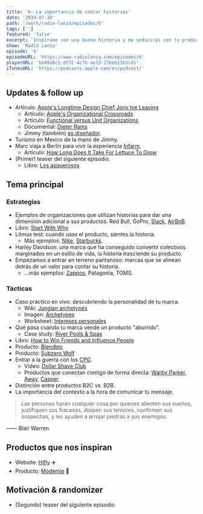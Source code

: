 ```yaml
---
title: '6: La importancia de contar historias'
date: '2019-07-18'
path: '/work/radio-lanza/episodes/6'
tags: ['']
featured: 'false'
excerpt: 'Inspírame con una buena historia y me seducirás con tu producto. Sin embargo, si tus palabras no son capaces de generar esa chispa que haga volar mi imaginación, tu producto no tendrá ni la oportunidad de captar mi atención. En este capítulo nos ponemos creativos. Repasamos las mejores estrategias de storytelling y compartimos las tácticas, con ejemplos prácticos que puedes aplicar a tu producto, para que entiendas cuál es la historia que tú debes contar para captar la atención del mercado.'
show: 'Radio Lanza'
episode: '6'
episodeURL: 'https://www.radiolanza.com/episodes/6'
playerURL: 'ba09d8c1-df31-4c7b-ae33-27beb11b5cd1'
iTunesURL: 'https://podcasts.apple.com/es/podcast/'
---
```


## Updates & follow up

- Artículo: [Apple's Longtime Design Chief Jony Ive Leaving](https://www.macrumors.com/2019/06/27/jony-ive-leaving-apple/)
  - Artículo: [Apple's Organizational Crossroads](https://stratechery.com/2016/apples-organizational-crossroads/)
  - Artículo: [Functional versus Unit Organizations](https://medium.learningbyshipping.com/functional-versus-unit-organizations-6b82bfbaa57)
  - Documental: [Dieter Rams](https://www.hustwit.com/rams)
  - Jimmy (también) [es diseñador](https://www.behance.net/soyjimmy).
- Turismo en Mexico de la mano de Jimmy.
- Marc viaja a Berlin para vivir la experiencia [Infarm](https://www.youtube.com/watch?v=V-z0ETwnCxo).
  - Artículo: [How Long Does It Take For Lettuce To Grow](https://www.garden.eco/long-take-lettuce-grow)
- (Primer) teaser del siguiente episodio.
  - Libro: [Los asquerosos](https://www.amazon.es/dp/8417059997/)

## Tema principal

### Estrategias

- Ejemplos de organizaciones que utilizan historias para dar una dimensión adicional a sus productos: Red Bull, GoPro, [Slack](https://medium.com/@stewart/we-dont-sell-saddles-here-4c59524d650d), [AirBnB](https://www.airbnb.com/community-stories).
- Libro: [Start With Why](https://www.amazon.com/dp/1591846447/)
- Litmus test: cuando usas el producto, sientes la historia.
  - Más ejemplos: [Nike](https://www.youtube.com/user/nike/videos), [Starbucks](https://www.youtube.com/user/Starbucks/videos).
- Harley Davidson: una marca que ha conseguido convertir colectivos marginados en un estilo de vida, la historia trasciende su producto.
- Empezamos a entrar en terreno pantanoso: marcas que se alinean detrás de un valor para contar su historia.
  - ...más ejemplos: [Zappos](https://www.amazon.com/dp/B003JTHXN6/), Patagonia, TOMS.

### Tácticas

- Caso práctico en vivo: descubriendo la personalidad de tu marca.
  - Wiki: [Jungian archetypes](https://en.wikipedia.org/wiki/Jungian_archetypes)
  - Imagen: [Archetypes](https://www.dropbox.com/s/n4g2oa7u9ewx158/archetypes.jpeg?dl=0)
  - Worksheet: [Intereses personales](https://docs.google.com/spreadsheets/d/1SxdVrzywhFBkBSmUkYTcUwA744zeEeNMP239A-myQrk/edit#gid=991265023)
- Qué pasa cuando tu marca vende un producto "aburrido".
  - Case study: [River Pools & Spas](https://www.copyblogger.com/brick-and-mortar-content-marketing/)
- Libro: [How to Win Friends and Influence People](https://www.amazon.com/dp/1439199191/)
- Producto: [Blendtec](https://www.youtube.com/user/Blendtec/videos)
- Producto: [Subzero Wolf](https://www.subzero-wolf.com/wolf)
- Entrar a la guerra con los [CPG](https://en.wikipedia.org/wiki/Fast-moving_consumer_goods).
  - Video: [Dollar Shave Club](https://www.youtube.com/watch?v=ZUG9qYTJMsI)
  - Productos que conectan contigo de forma directa: [Warby Parker](https://www.warbyparker.com), [Away](https://www.awaytravel.com/), [Casper](https://casper.com/).
- Distinción entre productos B2C vs. B2B.
- La importancia del contexto a la hora de comunicar tu mensaje.

> Las personas harán cualquier cosa por quienes alienten sus sueños, justifiquen sus fracasos, disipen sus temores, confirmen sus sospechas, y les ayuden a arrojar piedras a sus enemigos.

—— Blair Warren

## Productos que nos inspiran

- Website: [Hifly](https://www.hifly.aero) ✈️
- Producto: [Modemie](http://modemie.com) 👗

## Motivación & randomizer

- (Segundo) teaser del siguiente episodio.
